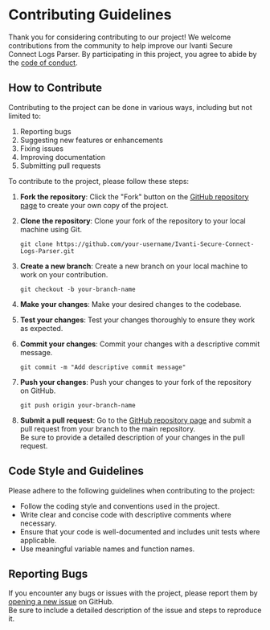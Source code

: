 # Contributing Guidelines

Thank you for considering contributing to our project! We welcome contributions from the community to help improve our Ivanti Secure Connect Logs Parser. By participating in this project, you agree to abide by the [code of conduct](CODE_OF_CONDUCT.md).

## How to Contribute

Contributing to the project can be done in various ways, including but not limited to:

1. Reporting bugs
2. Suggesting new features or enhancements
3. Fixing issues
4. Improving documentation
5. Submitting pull requests

To contribute to the project, please follow these steps:

1. **Fork the repository**: Click the "Fork" button on the [GitHub repository page](https://github.com/SeizeCyber/Ivanti-Secure-Connect-Logs-Parser) to create your own copy of the project.

2. **Clone the repository**: Clone your fork of the repository to your local machine using Git.

   ```
   git clone https://github.com/your-username/Ivanti-Secure-Connect-Logs-Parser.git
   ```

3. **Create a new branch**: Create a new branch on your local machine to work on your contribution.

   ```
   git checkout -b your-branch-name
   ```

4. **Make your changes**: Make your desired changes to the codebase.

5. **Test your changes**: Test your changes thoroughly to ensure they work as expected.

6. **Commit your changes**: Commit your changes with a descriptive commit message.

   ```
   git commit -m "Add descriptive commit message"
   ```

7. **Push your changes**: Push your changes to your fork of the repository on GitHub.

   ```
   git push origin your-branch-name
   ```

8. **Submit a pull request**: Go to the [GitHub repository page](https://github.com/SeizeCyber/Ivanti-Secure-Connect-Logs-Parser) and submit a pull request from your branch to the main repository.  
Be sure to provide a detailed description of your changes in the pull request.

## Code Style and Guidelines

Please adhere to the following guidelines when contributing to the project:

- Follow the coding style and conventions used in the project.
- Write clear and concise code with descriptive comments where necessary.
- Ensure that your code is well-documented and includes unit tests where applicable.
- Use meaningful variable names and function names.

## Reporting Bugs

If you encounter any bugs or issues with the project, please report them by [opening a new issue](https://github.com/SeizeCyber/Ivanti-Secure-Connect-Logs-Parser/issues) on GitHub.  
Be sure to include a detailed description of the issue and steps to reproduce it.
